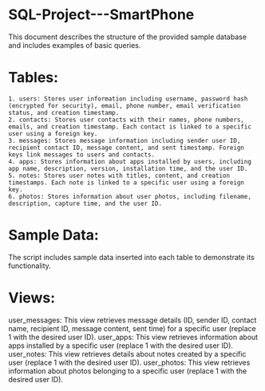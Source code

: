 # SQL-Project---SmartPhone
 
This document describes the structure of the provided sample database and includes examples of basic queries.

# Tables:

	1. users: Stores user information including username, password hash (encrypted for security), email, phone number, email verification status, and creation timestamp.
	2. contacts: Stores user contacts with their names, phone numbers, emails, and creation timestamp. Each contact is linked to a specific user using a foreign key.
	3. messages: Stores message information including sender user ID, recipient contact ID, message content, and sent timestamp. Foreign keys link messages to users and contacts.
	4. apps: Stores information about apps installed by users, including app name, description, version, installation time, and the user ID.
	5. notes: Stores user notes with titles, content, and creation timestamps. Each note is linked to a specific user using a foreign key.
	6. photos: Stores information about user photos, including filename, description, capture time, and the user ID.

# Sample Data:

The script includes sample data inserted into each table to demonstrate its functionality.

# Views:

user_messages: This view retrieves message details (ID, sender ID, contact name, recipient ID, message content, sent time) for a specific user (replace 1 with the desired user ID).
user_apps: This view retrieves information about apps installed by a specific user (replace 1 with the desired user ID).
user_notes: This view retrieves details about notes created by a specific user (replace 1 with the desired user ID).
user_photos: This view retrieves information about photos belonging to a specific user (replace 1 with the desired user ID).
